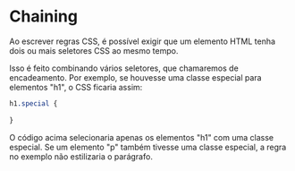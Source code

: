 # Chaining
Ao escrever regras CSS, é possível exigir que um elemento HTML tenha dois ou mais seletores CSS ao mesmo tempo.

Isso é feito combinando vários seletores, que chamaremos de encadeamento. Por exemplo, se houvesse uma classe especial para elementos "h1", o CSS ficaria assim:

```css
h1.special {
 
}
```

O código acima selecionaria apenas os elementos "h1" com uma classe especial. Se um elemento "p" também tivesse uma classe especial, a regra no exemplo não estilizaria o parágrafo.